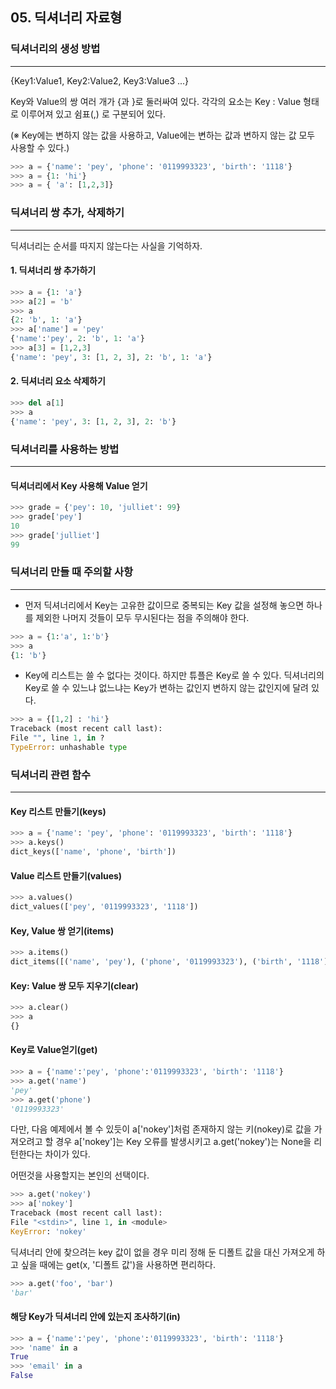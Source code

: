 ## 05. 딕셔너리 자료형

### 딕셔너리의 생성 방법
- - -
{Key1:Value1, Key2:Value2, Key3:Value3 ...}

Key와 Value의 쌍 여러 개가 {과 }로 둘러싸여 있다.
각각의 요소는 Key : Value 형태로 이루어져 있고 쉼표(,) 로 구분되어 있다.

(※ Key에는 변하지 않는 값을 사용하고, Value에는 변하는 값과 변하지 않는 값 모두 사용할 수 있다.)

```python
>>> a = {'name': 'pey', 'phone': '0119993323', 'birth': '1118'}
>>> a = {1: 'hi'}
>>> a = { 'a': [1,2,3]}
```

### 딕셔너리 쌍 추가, 삭제하기
- - -
딕셔너리는 순서를 따지지 않는다는 사실을 기억하자.

#### 1. 딕셔너리 쌍 추가하기
```python
>>> a = {1: 'a'}
>>> a[2] = 'b'
>>> a
{2: 'b', 1: 'a'}
>>> a['name'] = 'pey'
{'name':'pey', 2: 'b', 1: 'a'}
>>> a[3] = [1,2,3]
{'name': 'pey', 3: [1, 2, 3], 2: 'b', 1: 'a'}
```

#### 2. 딕셔너리 요소 삭제하기
```python
>>> del a[1]
>>> a
{'name': 'pey', 3: [1, 2, 3], 2: 'b'}
```


### 딕셔너리를 사용하는 방법
- - -
#### 딕셔너리에서 Key 사용해 Value 얻기
```python
>>> grade = {'pey': 10, 'julliet': 99}
>>> grade['pey']
10
>>> grade['julliet']
99
```

### 딕셔너리 만들 때 주의할 사항
- - -
- 먼저 딕셔너리에서 Key는 고유한 값이므로 중복되는 Key 값을 설정해 놓으면 하나를 제외한 나머지 것들이
모두 무시된다는 점을 주의해야 한다.
```python
>>> a = {1:'a', 1:'b'}
>>> a
{1: 'b'}
```

- Key에 리스트는 쓸 수 없다는 것이다. 하지만 튜플은 Key로 쓸 수 있다.
딕셔너리의 Key로 쓸 수 있느냐 없느냐는 Key가 변하는 값인지 변하지 않는 값인지에 달려 있다.
```python
>>> a = {[1,2] : 'hi'}
Traceback (most recent call last):
File "", line 1, in ?
TypeError: unhashable type
```

### 딕셔너리 관련 함수
- - -
#### Key 리스트 만들기(keys)
```python
>>> a = {'name': 'pey', 'phone': '0119993323', 'birth': '1118'}
>>> a.keys()
dict_keys(['name', 'phone', 'birth'])
```
#### Value 리스트 만들기(values)
```python
>>> a.values()
dict_values(['pey', '0119993323', '1118'])
```
#### Key, Value 쌍 얻기(items)
```python
>>> a.items()
dict_items([('name', 'pey'), ('phone', '0119993323'), ('birth', '1118')])
```
#### Key: Value 쌍 모두 지우기(clear)
```python
>>> a.clear()
>>> a
{}
```
#### Key로 Value얻기(get)
```python
>>> a = {'name':'pey', 'phone':'0119993323', 'birth': '1118'}
>>> a.get('name')
'pey'
>>> a.get('phone')
'0119993323'
```
다만, 다음 예제에서 볼 수 있듯이 a['nokey']처럼 존재하지 않는 키(nokey)로 값을 가져오려고 할 경우
a['nokey']는 Key 오류를 발생시키고 a.get('nokey')는 None을 리턴한다는 차이가 있다.

어떤것을 사용할지는 본인의 선택이다.
```python
>>> a.get('nokey')
>>> a['nokey']
Traceback (most recent call last):
File "<stdin>", line 1, in <module>
KeyError: 'nokey'
```

딕셔너리 안에 찾으려는 key 값이 없을 경우 미리 정해 둔 디폴트 값을 대신 가져오게 하고 싶을 때에는
get(x, '디폴트 값')을 사용하면 편리하다.
```python
>>> a.get('foo', 'bar')
'bar'
```

#### 해당 Key가 딕셔너리 안에 있는지 조사하기(in)
```python
>>> a = {'name':'pey', 'phone':'0119993323', 'birth': '1118'}
>>> 'name' in a
True
>>> 'email' in a
False
```